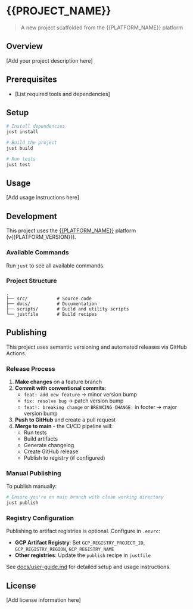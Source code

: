 # {{PROJECT_NAME}}

> A new project scaffolded from the {{PLATFORM_NAME}} platform

## Overview

[Add your project description here]

## Prerequisites

- [List required tools and dependencies]

## Setup

```bash
# Install dependencies
just install

# Build the project
just build

# Run tests
just test
```

## Usage

[Add usage instructions here]

## Development

This project uses the [{{PLATFORM_NAME}}](https://github.com/your-org/{{PLATFORM_NAME}}) platform (v{{PLATFORM_VERSION}}).

### Available Commands

Run `just` to see all available commands.

### Project Structure

```
.
├── src/           # Source code
├── docs/          # Documentation
├── scripts/       # Build and utility scripts
└── justfile       # Build recipes
```

## Publishing

This project uses semantic versioning and automated releases via GitHub Actions.

### Release Process

1. **Make changes** on a feature branch
2. **Commit with conventional commits**:
   - `feat: add new feature` → minor version bump
   - `fix: resolve bug` → patch version bump
   - `feat!: breaking change` or `BREAKING CHANGE:` in footer → major version bump
3. **Push to GitHub** and create a pull request
4. **Merge to main** - the CI/CD pipeline will:
   - Run tests
   - Build artifacts
   - Generate changelog
   - Create GitHub release
   - Publish to registry (if configured)

### Manual Publishing

To publish manually:

```bash
# Ensure you're on main branch with clean working directory
just publish
```

### Registry Configuration

Publishing to artifact registries is optional. Configure in `.envrc`:

- **GCP Artifact Registry**: Set `GCP_REGISTRY_PROJECT_ID`, `GCP_REGISTRY_REGION`, `GCP_REGISTRY_NAME`
- **Other registries**: Update the `publish` recipe in `justfile`

See [docs/user-guide.md](docs/user-guide.md) for detailed setup and usage instructions.

## License

[Add license information here]
